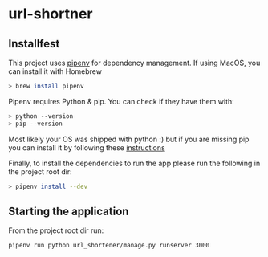# url-shortner

## Installfest

This project uses [pipenv](https://pipenv.readthedocs.io/en/latest/#install-pipenv-today) for dependency management. If using MacOS, you can install it with Homebrew
```bash
> brew install pipenv
``` 

Pipenv requires Python & pip. You can check if they have them with:
```bash
> python --version
> pip --version
``` 

Most likely your OS was shipped with python :) but if you are missing pip you can install it by following
these [instructions](https://pip.pypa.io/en/stable/installing/)

Finally, to install the dependencies to run the app please run the following in the project root dir:
```bash
> pipenv install --dev
```

## Starting the application
From the project root dir run:
```bash
pipenv run python url_shortener/manage.py runserver 3000
```
